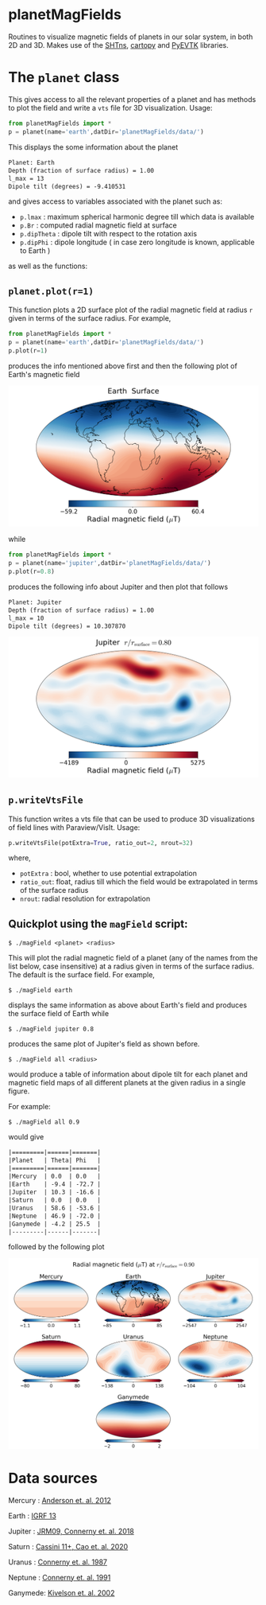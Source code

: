 # planetMagFields

Routines to visualize magnetic fields of planets in our solar system, in both 2D and 3D.
Makes use of the [SHTns](https://bitbucket.org/nschaeff/shtns), [cartopy](https://scitools.org.uk/cartopy/docs/latest/) and [PyEVTK](https://github.com/paulo-herrera/PyEVTK) libraries.

# The `planet` class

This gives access to all the relevant properties of a planet and has methods to plot
the field and write a `vts` file for 3D visualization. Usage:

```python
from planetMagFields import *
p = planet(name='earth',datDir='planetMagFields/data/')
```

This displays the some information about the planet

```
Planet: Earth
Depth (fraction of surface radius) = 1.00
l_max = 13
Dipole tilt (degrees) = -9.410531
```

and gives access to
variables associated with the planet such as:

 - `p.lmax` : maximum spherical harmonic degree till which data is available
 - `p.Br` : computed radial magnetic field at surface
 - `p.dipTheta` : dipole tilt with respect to the rotation axis
 - `p.dipPhi` : dipole longitude ( in case zero longitude is known, applicable to Earth )

as well as the functions:

## `planet.plot(r=1)`

This function plots a 2D surface plot of the radial magnetic field at radius `r` given in terms of the surface radius.
For example,

```python
from planetMagFields import *
p = planet(name='earth',datDir='planetMagFields/data/')
p.plot(r=1)
```

produces the info mentioned above first and then the following plot of Earth's magnetic field

![Earth's field](planetMagFields/images/earth_surface.png)

while

```python
from planetMagFields import *
p = planet(name='jupiter',datDir='planetMagFields/data/')
p.plot(r=0.8)
```
produces the following info about Jupiter and then plot that follows

```
Planet: Jupiter
Depth (fraction of surface radius) = 1.00
l_max = 10
Dipole tilt (degrees) = 10.307870
```

![Jupiter r=0.8](planetMagFields/images/jupiter_r08.png)

## `p.writeVtsFile`

This function writes a vts file that can be used to produce 3D visualizations of field lines with Paraview/VisIt. Usage:

```python
p.writeVtsFile(potExtra=True, ratio_out=2, nrout=32)
```
where,

  - `potExtra` : bool, whether to use potential extrapolation
  - `ratio_out`: float, radius till which the field would be extrapolated in terms of the surface radius
  - `nrout`: radial resolution for extrapolation

## Quickplot using the `magField` script:

```
$ ./magField <planet> <radius>
```

This will plot the radial magnetic field of a planet (any of the names from the list
below, case insensitive) at a radius given in terms of the surface radius. The default
is the surface field. For example,

```
$ ./magField earth
```

displays the same information as above about Earth's field and produces the surface field of Earth while

```
$ ./magField jupiter 0.8
```

produces the same plot of Jupiter's field as shown before.

```
$ ./magField all <radius>
```

would produce a table of information about dipole tilt for each planet and magnetic field maps of all different planets at the given radius in a single figure.

For example: 

```
$ ./magField all 0.9
```

would give

```
|=========|======|=======|
|Planet   | Theta| Phi   |
|=========|======|=======|
|Mercury  | 0.0  | 0.0   |
|Earth    | -9.4 | -72.7 |
|Jupiter  | 10.3 | -16.6 |
|Saturn   | 0.0  | 0.0   |
|Uranus   | 58.6 | -53.6 |
|Neptune  | 46.9 | -72.0 |
|Ganymede | -4.2 | 25.5  |
|---------|------|-------|
```

followed by the following plot

![All fields r=0.8](planetMagFields/images/magField_all_09.png)


# Data sources

Mercury : [Anderson et. al. 2012](https://doi.org/10.1029/2012JE004159)

Earth   : [IGRF 13](https://www.ngdc.noaa.gov/IAGA/vmod/igrf.html)

Jupiter : [JRM09, Connerny et. al. 2018](https://doi.org/10.1002/2018GL077312)

Saturn  : [Cassini 11+, Cao et. al. 2020](https://doi.org/10.1016/j.icarus.2019.113541)

Uranus  : [Connerny et. al. 1987](https://doi.org/10.1029/JA092iA13p15329)

Neptune : [Connerny et. al. 1991](https://doi.org/10.1029/91JA01165)

Ganymede: [Kivelson et. al. 2002](https://doi.org/10.1006/icar.2002.6834)
